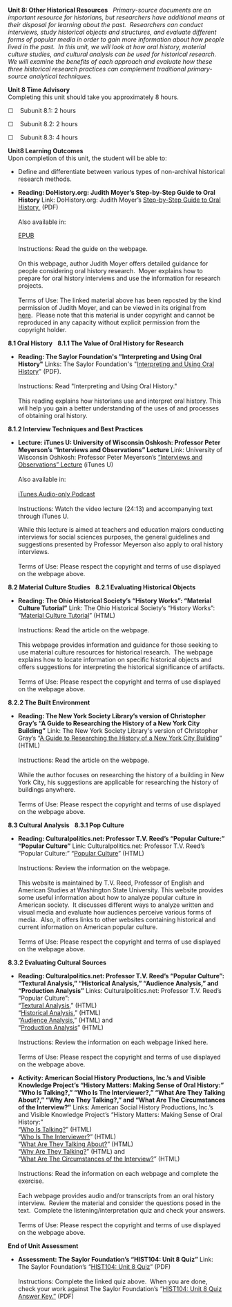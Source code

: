 **Unit 8: Other Historical Resources** <span id="8"></span> 
*<span>Primary-source documents are an important resource for
historians, but researchers have additional means at their disposal for
learning about the past.  Researchers can conduct interviews, study
historical objects and structures, and evaluate different forms of
popular media in order to gain more information about how people lived
in the past.  In this unit, we will look at how oral history, material
culture studies, and cultural analysis can be used for historical
research.  We will examine the benefits of each approach and evaluate
how these three historical research practices can complement traditional
primary-source analytical techniques.</span>*

**Unit 8 Time Advisory**  
Completing this unit should take you approximately 8 hours.  
  
 ☐    Subunit 8.1: 2 hours  
  
 ☐    Subunit 8.2: 2 hours  
  
 ☐    Subunit 8.3: 4 hours

**Unit8 Learning Outcomes**  
Upon completion of this unit, the student will be able to:  
-   Define and differentiate between various types of non-archival
    historical research methods.

-   **Reading: DoHistory.org: Judith Moyer’s Step-by-Step Guide to Oral
    History**
    Link: DoHistory.org: Judith Moyer’s [Step-by-Step Guide to Oral
    History ](https://resources.saylor.org/archived/wp-content/uploads/2011/08/HIST104-8.pdf) (PDF)  
        
     Also available in:  

    [EPUB](https://resources.saylor.org/archived/wp-content/uploads/2011/08/HIST104-8-Judith-Moyer.epub)  
      
     Instructions: Read the guide on the webpage.  
        
     On this webpage, author Judith Moyer offers detailed guidance for
    people considering oral history research.  Moyer explains how to
    prepare for oral history interviews and use the information for
    research projects.  
        
     Terms of Use: The linked material above has been reposted by the
    kind permission of Judith Moyer, and can be viewed in its original
    from
    [here](http://dohistory.org/on_your_own/toolkit/oralHistory.html).  Please
    note that this material is under copyright and cannot be reproduced
    in any capacity without explicit permission from the copyright
    holder. 

**8.1 Oral History** <span id="8.1"></span> 
**8.1.1 The Value of Oral History for Research** <span
id="8.1.1"></span> 
-   **Reading: The Saylor Foundation's "Interpreting and Using Oral
    History"**
    Links: The Saylor Foundation's "[Interpreting and Using Oral
    History](https://resources.saylor.org/archived/wp-content/uploads/2012/07/HIST104-8.1.1-Oral-History-FINAL.pdf)"
    (PDF).  
        
     Instructions: Read "Interpreting and Using Oral History."  
        
     This reading explains how historians use and interpret oral
    history. This will help you gain a better understanding of the uses
    of and processes of obtaining oral history.

**8.1.2 Interview Techniques and Best Practices** <span
id="8.1.2"></span> 
-   **Lecture: iTunes U: University of Wisconsin Oshkosh: Professor
    Peter Meyerson’s “Interviews and Observations” Lecture**
    Link: University of Wisconsin Oshkosh: Professor Peter Meyerson’s
    [“Interviews and Observations”
    Lecture](http://deimos3.apple.com/WebObjects/Core.woa/Browse/uwosh.edu.1447321294.01447321299.1892810775?i=1592260554) (iTunes
    U)  
        
     Also available in:  
        
     [iTunes Audio-only
    Podcast](http://deimos3.apple.com/WebObjects/Core.woa/Browse/uwosh.edu.1447321294.01903846285.1901341654?i=1286366417 "Audio-only Podcast")  
        
     Instructions: Watch the video lecture (24:13) and accompanying text
    through iTunes U.  
      
     While this lecture is aimed at teachers and education majors
    conducting interviews for social sciences purposes, the general
    guidelines and suggestions presented by Professor Meyerson also
    apply to oral history interviews.  
        
     Terms of Use: Please respect the copyright and terms of use
    displayed on the webpage above.

**8.2 Material Culture Studies** <span id="8.2"></span> 
**8.2.1 Evaluating Historical Objects** <span id="8.2.1"></span> 
-   **Reading: The Ohio Historical Society’s “History Works”: “Material
    Culture Tutorial”**
    Link: The Ohio Historical Society’s “History Works”: “[Material
    Culture
    Tutorial](http://ww2.ohiohistory.org/historyintheheartland/tutorials/detail.cfm?id=2)”
    (HTML)  
        
     Instructions: Read the article on the webpage.  
        
     This webpage provides information and guidance for those seeking to
    use material culture resources for historical research.  The webpage
    explains how to locate information on specific historical objects
    and offers suggestions for interpreting the historical significance
    of artifacts.  
        
     Terms of Use: Please respect the copyright and terms of use
    displayed on the webpage above.

**8.2.2 The Built Environment** <span id="8.2.2"></span> 
-   **Reading: The New York Society Library’s version of Christopher
    Gray’s “A Guide to Researching the History of a New York City
    Building”**
    Link: The New York Society Library's version of Christopher Gray’s
    “[A Guide to Researching the History of a New York City
    Building](http://www.nysoclib.org/articles/gray_1995.html)” (HTML)  
        
     Instructions: Read the article on the webpage.  
        
     While the author focuses on researching the history of a building
    in New York City, his suggestions are applicable for researching the
    history of buildings anywhere.  
        
     Terms of Use: Please respect the copyright and terms of use
    displayed on the webpage above.

**8.3 Cultural Analysis** <span id="8.3"></span> 
**8.3.1 Pop Culture** <span id="8.3.1"></span> 
-   **Reading: Culturalpolitics.net: Professor T.V. Reed’s “Popular
    Culture:” “Popular Culture”**
    Link: Culturalpolitics.net: Professor T.V. Reed’s “Popular Culture:”
    “[Popular Culture](http://culturalpolitics.net/popular_culture/)”
    (HTML)  
        
     Instructions: Review the information on the webpage.  
        
     This website is maintained by T.V. Reed, Professor of English and
    American Studies at Washington State University. This website
    provides some useful information about how to analyze popular
    culture in American society.  It discusses different ways to analyze
    written and visual media and evaluate how audiences perceive various
    forms of media.  Also, it offers links to other websites containing
    historical and current information on American popular culture.  
        
     Terms of Use: Please respect the copyright and terms of use
    displayed on the webpage above.

**8.3.2 Evaluating Cultural Sources** <span id="8.3.2"></span> 
-   **Reading: Culturalpolitics.net: Professor T.V. Reed’s “Popular
    Culture”: “Textural Analysis,” “Historical Analysis,” “Audience
    Analysis,” and “Production Analysis”**
    Links: Culturalpolitics.net: Professor T.V. Reed’s “Popular
    Culture”:  
     “[Textural
    Analysis](http://culturalpolitics.net/popular_culture/textual_analysis),” (HTML)  
     “[Historical
    Analysis](http://culturalpolitics.net/popular_culture/historical_analysis),” (HTML)  
     “[Audience
    Analysis](http://culturalpolitics.net/popular_culture/audience_analysis),” (HTML)
    and  
     “[Production
    Analysis](http://culturalpolitics.net/popular_culture/production_analysis)” (HTML)  
        
     Instructions: Review the information on each webpage linked here.  
        
     Terms of Use: Please respect the copyright and terms of use
    displayed on the webpage above.

-   **Activity: American Social History Productions, Inc.’s and Visible
    Knowledge Project’s “History Matters: Making Sense of Oral History:”
    “Who Is Talking?,” “Who Is The Interviewer?,” “What Are They Talking
    About?,” “Why Are They Talking?,” and “What Are The Circumstances of
    the Interview?”**
    Links: American Social History Productions, Inc.’s and Visible
    Knowledge Project’s “History Matters: Making Sense of Oral
    History:”  
     “[Who Is
    Talking?](http://historymatters.gmu.edu/mse/oral/question1.html)” (HTML)  
     “[Who Is The
    Interviewer?](http://historymatters.gmu.edu/mse/oral/question2.html)” (HTML)  
     “[What Are They Talking
    About?](http://historymatters.gmu.edu/mse/oral/question3.html)” (HTML)  
     “[Why Are They
    Talking?](http://historymatters.gmu.edu/mse/oral/question4.html)” (HTML)
    and  
     “[What Are The Circumstances of the
    Interview?](http://historymatters.gmu.edu/mse/oral/question5.html)” (HTML)  
        
     Instructions: Read the information on each webpage and complete the
    exercise.   
        
     Each webpage provides audio and/or transcripts from an oral history
    interview.  Review the material and consider the questions posed in
    the text.  Complete the listening/interpretation quiz and check your
    answers.  
        
     Terms of Use: Please respect the copyright and terms of use
    displayed on the webpage above.

**End of Unit Assessment** <span id="8.5"></span> 
-   **Assessment: The Saylor Foundation’s “HIST104: Unit 8 Quiz”**
    Link: The Saylor Foundation’s “[HIST104: Unit 8
    Quiz](https://resources.saylor.org/archived/wp-content/uploads/2011/05/HIST104-Unit7QuizAnswerKey.pdf)”
    (PDF)  
        
     Instructions: Complete the linked quiz above.  When you are done,
    check your work against The Saylor Foundation’s “[HIST104: Unit 8
    Quiz Answer
    Key.”](https://resources.saylor.org/archived/wp-content/uploads/2011/05/HIST104-Unit8QuizAnswerKey.pdf) (PDF)



